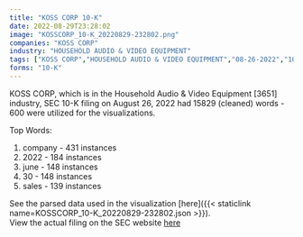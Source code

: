 ```yaml
---
title: "KOSS CORP 10-K"
date: 2022-08-29T23:28:02
image: "KOSSCORP_10-K_20220829-232802.png"
companies: "KOSS CORP"
industry: "HOUSEHOLD AUDIO & VIDEO EQUIPMENT"
tags: ["KOSS CORP","HOUSEHOLD AUDIO & VIDEO EQUIPMENT","08-26-2022","10-K"]
forms: "10-K"
---
```

KOSS CORP, which is in the Household Audio & Video Equipment [3651] industry, SEC 10-K filing on August 26, 2022 had 15829 (cleaned) words - 600 were utilized for the visualizations.

Top Words:
1. company - 431 instances
2. 2022 - 184 instances
3. june - 148 instances
4. 30 - 148 instances
5. sales - 139 instances


See the parsed data used in the visualization [here]({{< staticlink name=KOSSCORP_10-K_20220829-232802.json >}}).  
View the actual filing on the SEC website [here](https://www.sec.gov/Archives/edgar/data/56701/0000056701-22-000021.txt)